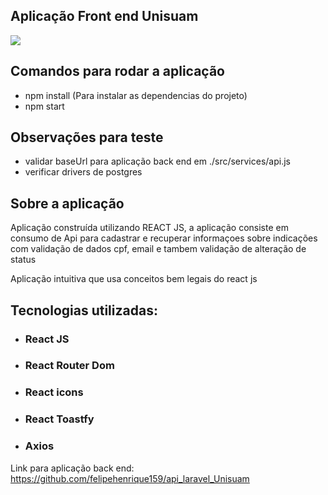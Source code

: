 ## Aplicação Front end Unisuam

<img src="https://user-images.githubusercontent.com/43323183/126042843-21f22149-d3e5-453d-803f-145852529d2a.png">

## Comandos para rodar a aplicação

- npm install (Para instalar as dependencias do projeto)
- npm start

## Observações para teste
- validar baseUrl para aplicação back end em ./src/services/api.js
- verificar drivers de postgres

## Sobre a aplicação

Aplicação construída utilizando REACT JS, a aplicação consiste em consumo de Api para cadastrar e recuperar informaçoes sobre indicações com validação de dados cpf, email e tambem validação de alteração de status

Aplicação intuitiva que usa conceitos bem legais do react js

## Tecnologias utilizadas:

- ### React JS
- ### React Router Dom 
- ### React icons 
- ### React Toastfy
- ### Axios

Link para aplicação back end: https://github.com/felipehenrique159/api_laravel_Unisuam
